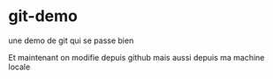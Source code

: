 # git-demo
une demo de git qui se passe bien

Et maintenant on modifie depuis github
mais aussi depuis ma machine locale
